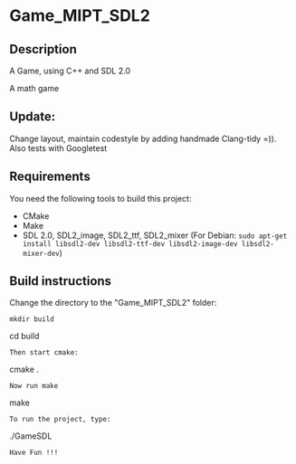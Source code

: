 # Game_MIPT_SDL2
## Description

A Game, using C++ and SDL 2.0

A math game

## Update:
Change layout, maintain codestyle by adding handmade Clang-tidy =)). Also tests with Googletest

## Requirements

You need the following tools to build this project:
* CMake
* Make 
* SDL 2.0, SDL2_image, SDL2_ttf, SDL2_mixer (For Debian: `sudo apt-get install libsdl2-dev libsdl2-ttf-dev libsdl2-image-dev libsdl2-mixer-dev`)

## Build instructions

Change the directory to the "Game_MIPT_SDL2" folder:
```
mkdir build
```
cd build
```
Then start cmake:
```
cmake .
```
Now run make
```
make
```
To run the project, type:
```
./GameSDL
```
Have Fun !!!
